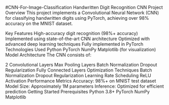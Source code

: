#CNN-For-Image-Classification
Handwritten Digit Recognition CNN
Project Overview
This project implements a Convolutional Neural Network (CNN) for classifying handwritten digits using PyTorch, achieving over 98% accuracy on the MNIST dataset.

Key Features
High-accuracy digit recognition (98%+ accuracy)
Implemented using state-of-the-art CNN architecture
Optimized with advanced deep learning techniques
Fully implemented in PyTorch
Technologies Used
Python
PyTorch
NumPy
Matplotlib (for visualization)
Model Architecture
The CNN consists of:

2 Convolutional Layers
Max Pooling Layers
Batch Normalization
Dropout Regularization
Fully Connected Layers
Optimization Techniques
Batch Normalization
Dropout Regularization
Learning Rate Scheduling
ReLU Activation
Performance Metrics
Accuracy: 98%+ on MNIST test dataset
Model Size: Approximately 1M parameters
Inference: Optimized for efficient prediction
Getting Started
Prerequisites
Python 3.8+
PyTorch
NumPy
Matplotlib
